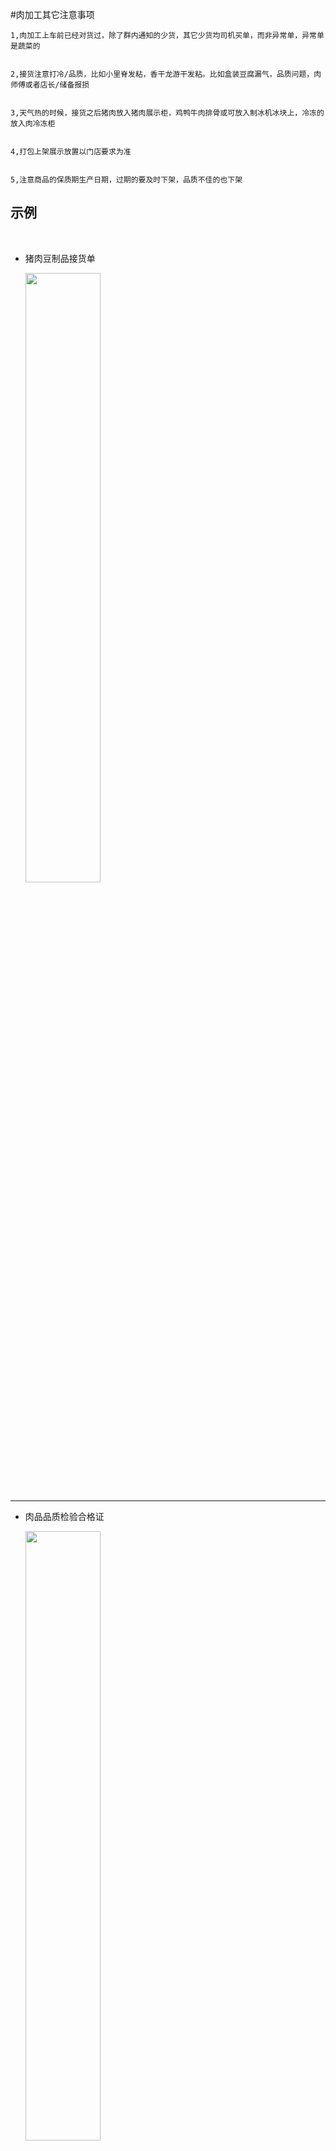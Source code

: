 #肉加工其它注意事项

	1,肉加工上车前已经对货过，除了群内通知的少货，其它少货均司机买单，而非异常单，异常单是蔬菜的
	

	2,接货注意打冷/品质，比如小里脊发粘，香干龙游干发粘。比如盒装豆腐漏气，品质问题，肉师傅或者店长/储备报损


	3,天气热的时候，接货之后猪肉放入猪肉展示柜，鸡鸭牛肉排骨或可放入制冰机冰块上，冷冻的放入肉冷冻柜


	4,打包上架展示放置以门店要求为准


	5,注意商品的保质期生产日期，过期的要及时下架，品质不佳的也下架
	


## 示例
   
<br/>

*    猪肉豆制品接货单
   
     <img src="./Resources/肉豆制品收货单.jpeg" width="50%">
     
-------

*    肉品品质检验合格证   

     <img src="./Resources/肉品品质检验合格证.jpeg" width="50%">
     
-------    
     
*    打包及展示图片

     <img src="./Resources/豆制品展示.jpeg" width="50%">
     
------   


##

##其它文件：

[豆制品价格表.xlsx](./Files/豆制品价格表.xlsx)

[杭州肉加工新版 PLU码(3).xlsx](./Files/杭州肉加工新版 PLU码(3).xlsx)


#其它情况关注群内并且及时沟通^_^
